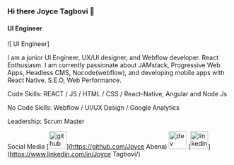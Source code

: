 ### Hi there Joyce Tagbovi 👋

####  UI Engineer
![ UI Engineer]

I am a junior UI Engineer, UX/UI designer, and Webflow developer.
React Enthusiasm.
I am currently passionate about JAMstack, Progressive Web Apps, Headless CMS, Nocode(webflow), and developing mobile apps with React Native. S.E.O, Web Performance.

Code Skills:  REACT / JS / HTML / CSS / React-Native, Angular and Node Js

No Code Skills: Webflow / UI/UX Design / Google Analytics 

Leadership: Scrum Master

Social Media
[<img src='https://cdn.jsdelivr.net/npm/simple-icons@3.0.1/icons/github.svg' alt='github' height='40'>](https://github.com/Joyce Abena)  [<img src='https://cdn.jsdelivr.net/npm/simple-icons@3.0.1/icons/dev-dot-to.svg' alt='dev' height='40'>](https://dev.to/iam_kyei)  [<img src='https://cdn.jsdelivr.net/npm/simple-icons@3.0.1/icons/linkedin.svg' alt='linkedin' height='40'>](https://www.linkedin.com/in/Joyce Tagbovi/)  

